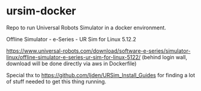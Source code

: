 # ursim-docker

Repo to run Universal Robots Simulator in a docker environment. 

Offline Simulator - e-Series - UR Sim for Linux 5.12.2

https://www.universal-robots.com/download/software-e-series/simulator-linux/offline-simulator-e-series-ur-sim-for-linux-5122/ (behind login wall, download will be done directly via aws in Dockerfile)

Special thx to https://github.com/ljden/URSim_Install_Guides for finding a lot of stuff needed to get this thing running.
